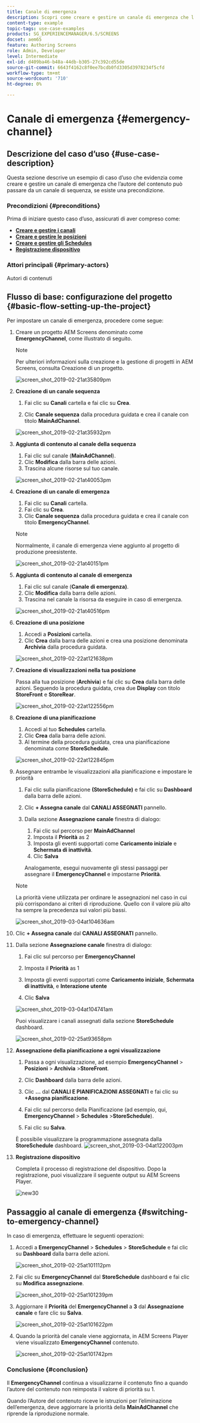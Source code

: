 ```yaml
---
title: Canale di emergenza
description: Scopri come creare e gestire un canale di emergenza che l’autore del contenuto può cambiare da un canale di sequenza, se esiste una precondizione.
content-type: example
topic-tags: use-case-examples
products: SG_EXPERIENCEMANAGER/6.5/SCREENS
docset: aem65
feature: Authoring Screens
role: Admin, Developer
level: Intermediate
exl-id: d409ba46-b48a-44db-b305-27c392cd55de
source-git-commit: 6643f4162c8f0ee7bcdb0fd3305d3978234f5cfd
workflow-type: tm+mt
source-wordcount: '710'
ht-degree: 0%

---
```


# Canale di emergenza {#emergency-channel}

## Descrizione del caso d’uso {#use-case-description}

Questa sezione descrive un esempio di caso d’uso che evidenzia come creare e gestire un canale di emergenza che l’autore del contenuto può passare da un canale di sequenza, se esiste una precondizione.

### Precondizioni {#preconditions}

Prima di iniziare questo caso d’uso, assicurati di aver compreso come:

* **[Creare e gestire i canali](managing-channels.md)**
* **[Creare e gestire le posizioni](managing-locations.md)**
* **[Creare e gestire gli Schedules](managing-schedules.md)**
* **[Registrazione dispositivo](device-registration.md)**

### Attori principali {#primary-actors}

Autori di contenuti

## Flusso di base: configurazione del progetto {#basic-flow-setting-up-the-project}

Per impostare un canale di emergenza, procedere come segue:

1. Creare un progetto AEM Screens denominato come **EmergencyChannel**, come illustrato di seguito.

   >[!NOTE]
   >Per ulteriori informazioni sulla creazione e la gestione di progetti in AEM Screens, consulta Creazione di un progetto.

   ![screen_shot_2019-02-21at35809pm](assets/screen_shot_2019-02-21at35809pm.png)

1. **Creazione di un canale sequenza**

   1. Fai clic su **Canali** cartella e fai clic su **Crea**.

   1. Clic **Canale sequenza** dalla procedura guidata e crea il canale con titolo **MainAdChannel**.

   ![screen_shot_2019-02-21at35932pm](assets/screen_shot_2019-02-21at35932pm.png)

1. **Aggiunta di contenuto al canale della sequenza**

   1. Fai clic sul canale (**MainAdChannel**).
   1. Clic **Modifica** dalla barra delle azioni.
   1. Trascina alcune risorse sul tuo canale.

   ![screen_shot_2019-02-21at40053pm](assets/screen_shot_2019-02-21at40053pm.png)

1. **Creazione di un canale di emergenza**

   1. Fai clic su **Canali** cartella.
   1. Fai clic su **Crea**.
   1. Clic **Canale sequenza** dalla procedura guidata e crea il canale con titolo **EmergencyChannel**.

   >[!NOTE]
   >
   >Normalmente, il canale di emergenza viene aggiunto al progetto di produzione preesistente.

   ![screen_shot_2019-02-21at40151pm](assets/screen_shot_2019-02-21at40151pm.png)

1. **Aggiunta di contenuto al canale di emergenza**

   1. Fai clic sul canale (**Canale di emergenza)**.
   1. Clic **Modifica** dalla barra delle azioni.
   1. Trascina nel canale la risorsa da eseguire in caso di emergenza.

   ![screen_shot_2019-02-21at40516pm](assets/screen_shot_2019-02-21at40516pm.png)

1. **Creazione di una posizione**

   1. Accedi a **Posizioni** cartella.
   1. Clic **Crea** dalla barra delle azioni e crea una posizione denominata **Archivia** dalla procedura guidata.

   ![screen_shot_2019-02-22at121638pm](assets/screen_shot_2019-02-22at121638pm.png)

1. **Creazione di visualizzazioni nella tua posizione**

   Passa alla tua posizione (**Archivia**) e fai clic su **Crea** dalla barra delle azioni. Seguendo la procedura guidata, crea due **Display** con titolo **StoreFront** e **StoreRear**.

   ![screen_shot_2019-02-22at122556pm](assets/screen_shot_2019-02-22at122556pm.png)

1. **Creazione di una pianificazione**

   1. Accedi al tuo **Schedules** cartella.
   1. Clic **Crea** dalla barra delle azioni.
   1. Al termine della procedura guidata, crea una pianificazione denominata come **StoreSchedule**.

   ![screen_shot_2019-02-22at122845pm](assets/screen_shot_2019-02-22at122845pm.png)

1. Assegnare entrambe le visualizzazioni alla pianificazione e impostare le priorità

   1. Fai clic sulla pianificazione **(StoreSchedule)** e fai clic su **Dashboard** dalla barra delle azioni.

   1. Clic **+ Assegna canale** dal **CANALI ASSEGNATI** pannello.

   1. Dalla sezione **Assegnazione canale** finestra di dialogo:

      1. Fai clic sul percorso per **MainAdChannel**
      1. Imposta il **Priorità** as 2
      1. Imposta gli eventi supportati come **Caricamento iniziale** e **Schermata di inattività**.
      1. Clic **Salva**

      Analogamente, esegui nuovamente gli stessi passaggi per assegnare il **EmergencyChannel** e impostarne **Priorità**.

   >[!NOTE]
   >
   >La priorità viene utilizzata per ordinare le assegnazioni nel caso in cui più corrispondano ai criteri di riproduzione. Quello con il valore più alto ha sempre la precedenza sui valori più bassi.

   ![screen_shot_2019-03-04at104636am](assets/screen_shot_2019-03-04at104636am.png)

1. Clic **+ Assegna canale** dal **CANALI ASSEGNATI** pannello.

1. Dalla sezione **Assegnazione canale** finestra di dialogo:

   1. Fai clic sul percorso per **EmergencyChannel**
   1. Imposta il **Priorità** as 1

   1. Imposta gli eventi supportati come **Caricamento iniziale**, **Schermata di inattività**, e **Interazione utente**

   1. Clic **Salva**

   ![screen_shot_2019-03-04at104741am](assets/screen_shot_2019-03-04at104741am.png)

   Puoi visualizzare i canali assegnati dalla sezione **StoreSchedule** dashboard.

   ![screen_shot_2019-02-25at93658pm](assets/screen_shot_2019-02-25at93658pm.png)

1. **Assegnazione della pianificazione a ogni visualizzazione**

   1. Passa a ogni visualizzazione, ad esempio **EmergencyChannel** > **Posizioni** > **Archivia** >**StoreFront**.

   1. Clic **Dashboard** dalla barra delle azioni.
   1. Clic **...** dal **CANALI E PIANIFICAZIONI ASSEGNATI** e fai clic su **+Assegna pianificazione**.

   1. Fai clic sul percorso della Pianificazione (ad esempio, qui, **EmergencyChannel** > **Schedules** >**StoreSchedule**).

   1. Fai clic su **Salva**.

   È possibile visualizzare la programmazione assegnata dalla **StoreSchedule** dashboard.
   ![screen_shot_2019-03-04at122003pm](assets/screen_shot_2019-03-04at122003pm.png)

1. **Registrazione dispositivo**

   Completa il processo di registrazione del dispositivo. Dopo la registrazione, puoi visualizzare il seguente output su AEM Screens Player.

   ![new30](assets/new30.gif)

## Passaggio al canale di emergenza {#switching-to-emergency-channel}

In caso di emergenza, effettuare le seguenti operazioni:

1. Accedi a **EmergencyChannel** > **Schedules** > **StoreSchedule** e fai clic su **Dashboard** dalla barra delle azioni.

   ![screen_shot_2019-02-25at101112pm](assets/screen_shot_2019-02-25at101112pm.png)

1. Fai clic su **EmergencyChannel** dal **StoreSchedule** dashboard e fai clic su **Modifica assegnazione**.

   ![screen_shot_2019-02-25at101239pm](assets/screen_shot_2019-02-25at101239pm.png)

1. Aggiornare il **Priorità** del **EmergencyChannel** a **3** dal **Assegnazione canale** e fare clic su **Salva**.

   ![screen_shot_2019-02-25at101622pm](assets/screen_shot_2019-02-25at101622pm.png)

1. Quando la priorità del canale viene aggiornata, in AEM Screens Player viene visualizzato **EmergencyChannel** contenuto.

   ![screen_shot_2019-02-25at101742pm](assets/screen_shot_2019-02-25at101742pm.png)

### Conclusione {#conclusion}

Il **EmergencyChannel** continua a visualizzarne il contenuto fino a quando l’autore del contenuto non reimposta il valore di priorità su 1.

Quando l’Autore del contenuto riceve le istruzioni per l’eliminazione dell’emergenza, deve aggiornare la priorità della **MainAdChannel** che riprende la riproduzione normale.
